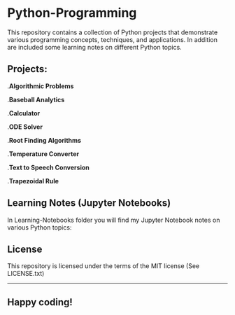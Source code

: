 # Python-Programming

This repository contains a collection of Python projects that demonstrate various programming concepts, techniques, and applications. In addition are included some learning notes 
on different Python topics. 

## Projects:

.**Algorithmic Problems**

.**Baseball Analytics**

.**Calculator**

.**ODE Solver**

.**Root Finding Algorithms**

.**Temperature Converter**

.**Text to Speech Conversion**

.**Trapezoidal Rule**


## Learning Notes (Jupyter Notebooks)


In Learning-Notebooks folder you will find my Jupyter Notebook notes on various Python topics:

## License

This repository is licensed under the terms of the MIT license (See LICENSE.txt)



---

## **Happy coding!**
